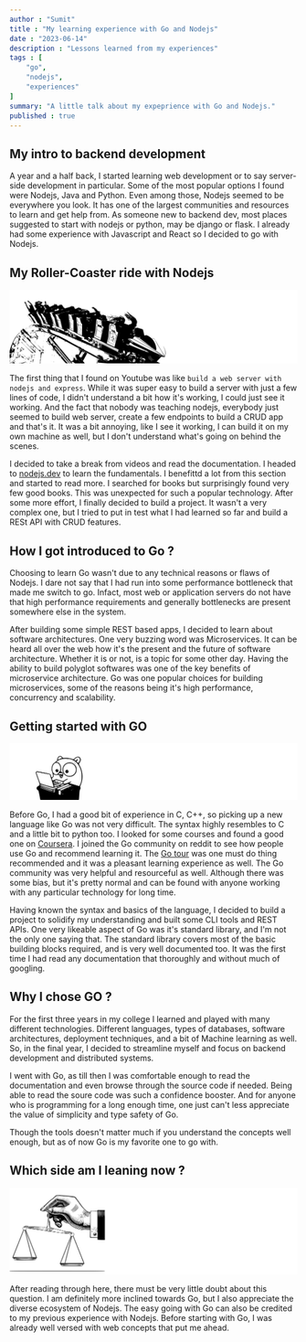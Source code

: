 ```yaml
---
author : "Sumit"
title : "My learning experience with Go and Nodejs"
date : "2023-06-14"
description : "Lessons learned from my experiences"
tags : [
    "go",
    "nodejs",
    "experiences"
]
summary: "A little talk about my expeprience with Go and Nodejs."
published : true
---
```


## My intro to backend development

A year and a half back, I started learning web development or to say server-side development in particular. Some of the most popular options I found were Nodejs, Java and Python. Even among those, Nodejs seemed to be everywhere you look. It has one of the largest communities and resources to learn and get help from. As someone new to backend dev, most places suggested to start with nodejs or python, may be django or flask. I already had some experience with Javascript and React so I decided to go with Nodejs.

## My Roller-Coaster ride with Nodejs

![nodejs roller coaster ride](/images/blogs/go_and_nodejs/roller-coaster.svg)

The first thing that I found on Youtube was like ```build a web server with nodejs and express```. While it was super easy to build a server with just a few lines of code, I didn't understand a bit how it's working, I could just see it working. And the fact that nobody was teaching nodejs, everybody just seemed to build web server, create a few endpoints to build a CRUD app and that's it. It was a bit annoying, like I see it working, I can build it on my own machine as well, but I don't understand what's going on behind the scenes.

I decided to take a break from videos and read the documentation. I headed to [nodejs.dev](https://nodejs.dev/en/learn/) to learn the fundamentals. I benefittd a lot from this section and started to read more. I searched for books but surprisingly found very few good books. This was unexpected for such a popular technology. After some more effort, I finally decided to build a project. It wasn't a very complex one, but I tried to put in test what I had learned so far and build a RESt API with CRUD features.

## How I got introduced to Go ?

Choosing to learn Go wasn't due to any technical reasons or flaws of Nodejs. I dare not say that I had run into some performance bottleneck that made me switch to go. Infact, most web or application servers do not have that high performance requirements and generally bottlenecks are present somewhere else in the system. 

After building some simple REST based apps, I decided to learn about software architectures. One very buzzing word was Microservices. It can be heard all over the web how it's the present and the future of software architecture. Whether it is or not, is a topic  for some other day. Having the ability to build polyglot softwares was one of the key benefits of microservice architecture. Go was one popular choices for building microservices, some of the reasons being it's high performance, concurrency and scalability.

## Getting started with GO

![go-mascot](/images/blogs/go_and_nodejs/go-mascot.svg)

Before Go, I had a good bit of experience in C, C++, so picking up a new language like Go was not very difficult. The syntax highly resembles to C and a little bit to python too. I looked for some courses and found a good one on [Coursera](https://www.coursera.org/specializations/google-golang). I joined the Go community on reddit to see how people use Go and recommend learning it. The [Go tour](https://go.dev/tour/) was one must do thing recommended and it was a pleasant learning experience as well. The Go community was very helpful and resourceful as well. Although there was some bias, but it's pretty normal and can be found with anyone working with any particular technology for long time.

Having known the syntax and basics of the language, I decided to build a project to solidify my understanding and built some CLI tools and REST APIs. One very likeable aspect of Go was it's standard library, and I'm not the only one saying that. The standard library covers most of the basic building blocks required, and is very well documented too. It was the first time I had read any documentation that thoroughly and without much of googling.

## Why I chose GO ?

For the first three years in my college I learned and played with many different technologies. Different languages, types of databases, software architectures, deployment techniques, and a bit of Machine learning as well. So, in the final year, I decided to streamline myself and focus on backend development and distributed systems.

I went with Go, as till then I was comfortable enough to read the documentation and even browse through the source code if needed. Being able to read the soure code was such a confidence booster. And for anyone who is programming for a long enough time, one just can't less appreciate the value of simplicity and type safety of Go.

Though the tools doesn't matter much if you understand the concepts well enough, but as of now Go is my favorite one 
to go with. 

## Which side am I leaning now ?

![Which one am I going with](/images/blogs/go_and_nodejs/my_bias.svg)


After reading through here, there must be very little doubt about this question. I am definitely more inclined towards Go, but I also appreciate the diverse ecosystem of Nodejs. The easy going with Go can also be credited to my previous experience with Nodejs. Before starting with Go, I was already well versed with web concepts that put me ahead.



